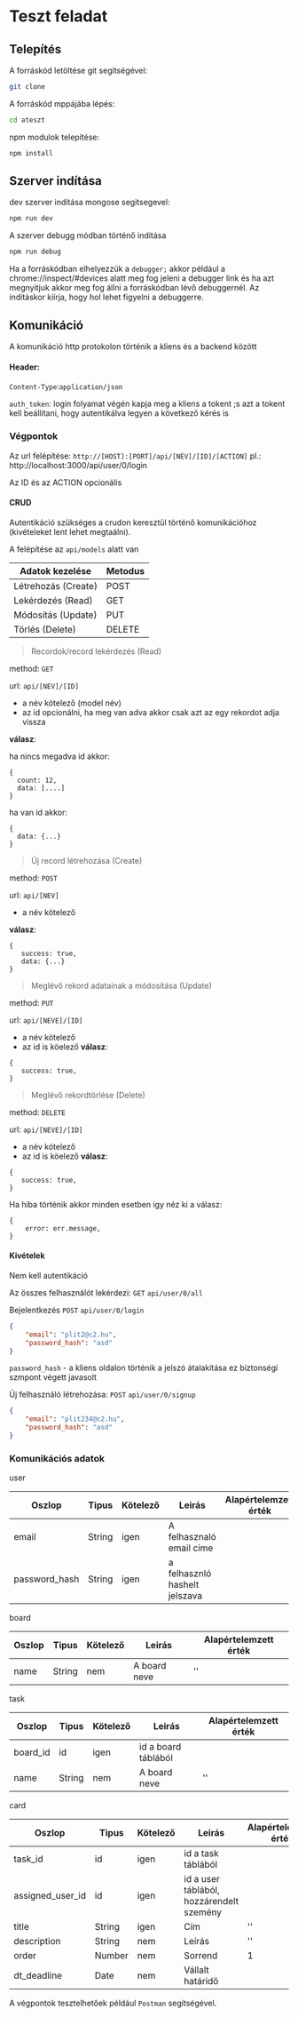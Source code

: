 # Teszt feladat

## Telepítés
A forráskód letöltése git segítségével:
```bash
git clone 
```
A forráskód mppájába lépés:
```bash
cd ateszt
```
npm modulok telepítése:
```bash
npm install
```
## Szerver indítása
dev szerver indítása mongose segitsegevel:
```bash
npm run dev
```
A szerver debugg módban történő indítása
```bash
npm run debug
```
Ha a forráskódban elhelyezzük a `debugger;` akkor például a chrome://inspect/#devices alatt meg fog jeleni a debugger link és ha azt megnyitjuk akkor meg fog állni a forráskódban lévő debuggernél.
Az indításkor kiírja, hogy hol lehet figyelni a debuggerre.

## Komunikáció
A komunikáció http protokolon történik a kliens és a backend között

#### Header:
`Content-Type`:`application/json`

`auth_token`: login folyamat végén kapja meg a kliens a tokent ;s azt a tokent kell beállítani, hogy autentikálva legyen a következő kérés is

### Végpontok
Az url felépítése: `http://[HOST]:[PORT]/api/[NÉV]/[ID]/[ACTION]` pl.: http://localhost:3000/api/user/0/login

Az ID és az ACTION opcionális
#### CRUD
Autentikáció szükséges a crudon keresztül történő komunikációhoz (kivételeket lent lehet megtaálni).

A felépítése az `api/models` alatt van

|Adatok kezelése|Metodus|
|---|---|
|Létrehozás (Create)|POST|
|Lekérdezés (Read)|GET|
|Módosítás (Update)|PUT|
|Törlés (Delete)|DELETE|

> Recordok/record lekérdezés (Read)

method: `GET` 

url: `api/[NEV]/[ID]`
- a név kötelező (model név)
- az id opcionálni, ha meg van adva akkor csak azt az egy rekordot adja vissza

__válasz__:

ha nincs megadva id akkor:
```
{
  count: 12,
  data: [....]
}
```
ha van id akkor:
```
{
  data: {...}
}
```


> Új record létrehozása (Create)


method: `POST` 

url: `api/[NEV]`
- a név kötelező

__válasz__:

```
{
   success: true,
   data: {...}
}
```

> Meglévő rekord adatainak a módosítása (Update)

method: `PUT` 

url: `api/[NEVE]/[ID]`
- a név kötelező
- az id is köelező
__válasz__:

```
{
   success: true,
}
```

> Meglévő rekordtörlése (Delete)

method: `DELETE` 

url: `api/[NEVE]/[ID]`
- a név kötelező
- az id is köelező
__válasz__:

```
{
   success: true,
}

```

Ha hiba történik akkor minden esetben igy néz ki a válasz:

```
{
    error: err.message,
}
```
#### Kivételek 
Nem kell autentikáció

Az összes felhasználót lekérdezi: `GET` `api/user/0/all`

Bejelentkezés `POST` `api/user/0/login` 
````json
{
	"email": "plit2@c2.hu",
	"password_hash": "asd"
}
````
`password_hash` - a kliens oldalon történik a jelszó átalakítása ez biztonségi szmpont végett javasolt

Új felhasználó létrehozása: `POST` `api/user/0/signup`
````json
{
	"email": "plit234@c2.hu",
	"password_hash": "asd"
}
````

### Komunikációs adatok
user

| Oszlop| Tipus  | Kötelező | Leirás | Alapértelemzett érték|
|---|---|---|---|---|
| email | String |  igen |A felhasznaló email cime||
| password_hash| String  | igen| a felhasznló hashelt jelszava ||

board

| Oszlop| Tipus | Kötelező | Leirás| Alapértelemzett érték|
|---|---|---|---|---|
| name| String | nem| A board neve | ''|

task

| Oszlop| Tipus | Kötelező | Leirás| Alapértelemzett érték|
|---|---|---|---|---|
| board_id| id| igen| id a board táblából | |
| name| String | nem| A board neve | ''|

card

| Oszlop| Tipus | Kötelező | Leirás| Alapértelemzett érték|
|---|---|---|---|---|
| task_id| id| igen| id a task táblából | |
| assigned_user_id| id| igen| id a user táblából, hozzárendelt szemény | |
| title | String | igen| Cím | ''|
| description| String | nem| Leírás | ''|
| order| Number| nem| Sorrend| 1|
| dt_deadline| Date| nem| Vállalt határidő | |


A végpontok tesztelhetőek például `Postman` segítségével.
